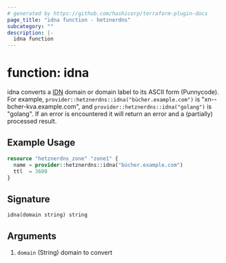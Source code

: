 ```yaml
---
# generated by https://github.com/hashicorp/terraform-plugin-docs
page_title: "idna function - hetznerdns"
subcategory: ""
description: |-
  idna function
---
```


# function: idna

idna converts a [IDN][1] domain or domain label to its ASCII form (Punnycode). For example, `provider::hetznerdns::idna("bücher.example.com")` is "xn--bcher-kva.example.com", and `provider::hetznerdns::idna("golang")` is "golang". If an error is encountered it will return an error and a (partially) processed result.

[1]: https://en.wikipedia.org/wiki/Internationalized_domain_name

## Example Usage

```terraform
resource "hetznerdns_zone" "zone1" {
  name = provider::hetznerdns::idna("bücher.example.com")
  ttl  = 3600
}
```

## Signature

<!-- signature generated by tfplugindocs -->
```text
idna(domain string) string
```

## Arguments

<!-- arguments generated by tfplugindocs -->
1. `domain` (String) domain to convert

